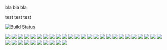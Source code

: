 bla bla bla


test test test


[![Build Status](https://secure.travis-ci.org/schnubbel/schnubbel.png?branch=master)](http://travis-ci.org/schnubbel/schnubbel)

<img src="https://github.com/schnubbel/schnubbel/raw/master/logo.jpg">

<img src="https://github.com/schnubbel/schnubbel/raw/master/hui.gif">

<img src="https://github.com/schnubbel/schnubbel/raw/master/code-refactoring.gif">

<img src="http://imgs.xkcd.com/comics/laser_pointer.png">

<img src="https://github.com/schnubbel/schnubbel/raw/master/sniper.gif">

<img src="https://github.com/schnubbel/schnubbel/raw/master/kitchen_ninja.jpg">

<img src="https://github.com/schnubbel/schnubbel/raw/master/door_ninja.jpg">

<img src="https://github.com/schnubbel/schnubbel/raw/master/lights_out.gif">

<img src="https://github.com/schnubbel/schnubbel/raw/master/hidden.jpg">

<img src="https://github.com/schnubbel/schnubbel/raw/master/real_ninja.jpg">

<img src="https://github.com/schnubbel/schnubbel/raw/master/imitate.jpg">

<img src="https://github.com/schnubbel/schnubbel/raw/master/ruler.jpg">

<img src="https://github.com/schnubbel/schnubbel/raw/master/dryer.jpg">

<img src="https://github.com/schnubbel/schnubbel/raw/master/monitor.jpg">

<img src="https://github.com/schnubbel/schnubbel/raw/master/spoon.jpg">

<img src="https://github.com/schnubbel/schnubbel/raw/master/drunks.jpg">

<img src="https://github.com/schnubbel/schnubbel/raw/master/traveler.jpg">

<img src="https://github.com/schnubbel/schnubbel/raw/master/dj.jpg">

<img src="https://github.com/schnubbel/schnubbel/raw/master/copy_cat.jpg">

<img src="https://github.com/schnubbel/schnubbel/raw/master/box.jpg">

<img src="https://github.com/schnubbel/schnubbel/raw/master/window.jpg">

<img src="https://github.com/schnubbel/schnubbel/raw/master/yin_yang.jpg">

<img src="https://github.com/schnubbel/schnubbel/raw/master/bulbber.jpg">

<img src="https://github.com/schnubbel/schnubbel/raw/master/cat-agent.jpg">

<img src="https://github.com/schnubbel/schnubbel/raw/master/cat-eat.jpg">

<img src="https://github.com/schnubbel/schnubbel/raw/master/cat-funny.jpg">

<img src="https://github.com/schnubbel/schnubbel/raw/master/cat-guard.jpg">

<img src="https://github.com/schnubbel/schnubbel/raw/master/cat-on-the-snow.jpg">

<img src="https://github.com/schnubbel/schnubbel/raw/master/cat-paper.jpg">

<img src="https://github.com/schnubbel/schnubbel/raw/master/cat-shower.jpg">

<img src="https://github.com/schnubbel/schnubbel/raw/master/cat-thinking.jpg">

<img src="https://github.com/schnubbel/schnubbel/raw/master/cat1.jpg">

<img src="https://github.com/schnubbel/schnubbel/raw/master/cat2.jpg">

<img src="https://github.com/schnubbel/schnubbel/raw/master/funny-cat-12.jpg">

<img src="https://github.com/schnubbel/schnubbel/raw/master/guy.jpg">

